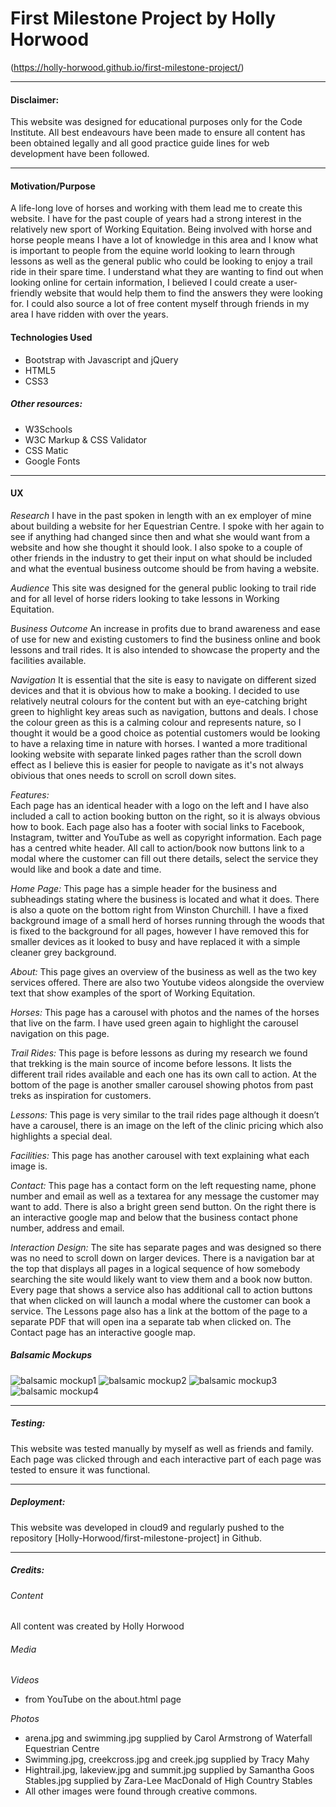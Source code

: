 # First Milestone Project by Holly Horwood

(https://holly-horwood.github.io/first-milestone-project/)

---

#### Disclaimer: 
This website was designed for educational purposes only for the Code Institute.  All best endeavours have been made to ensure all content has been obtained legally and all good practice guide lines for web development have been followed.

---

#### Motivation/Purpose
A life-long love of horses and working with them lead me to create this website.  I have for the past couple of years had a strong interest in the relatively new sport of Working Equitation.  Being involved with horse and horse people means I have a lot of knowledge in this area and I know what is important to people from the equine world looking to learn through lessons as well as the general public who could be looking to enjoy a trail ride in their spare time.  I understand what they are wanting to find out when looking online for certain information, I believed I could create a user-friendly website that would help them to find the answers they were looking for.  I could also source a lot of free content myself through friends in my area I have ridden with over the years.

#### Technologies Used

-   Bootstrap with Javascript and jQuery
-   HTML5
-   CSS3

##### Other resources:

-   W3Schools
-   W3C Markup & CSS Validator
-   CSS Matic
-   Google Fonts

---

#### UX

*Research*
I have in the past spoken in length with an ex employer of mine about building a website for her Equestrian Centre.  I spoke with her again to see if anything had changed since then and what she would want from a website and how she thought it should look.  I also spoke to a couple of other friends in the industry to get their input on what should be included and what the eventual business outcome should be from having a website.

*Audience* 
This site was designed for the general public looking to trail ride and for all level of horse riders looking to take lessons in Working Equitation.

*Business Outcome*
An increase in profits due to brand awareness and ease of use for new and existing customers to find the business online and book lessons and trail rides.  It is also intended to showcase the property and the facilities available.

*Navigation*
It is essential that the site is easy to navigate on different sized devices and that it is obvious how to make a booking.  I decided to use relatively neutral colours for the content but with an eye-catching bright green to highlight key areas such as navigation, buttons and deals.  I chose the colour green as this is a calming colour and represents nature, so I thought it would be a good choice as potential customers would be looking to have a relaxing time in nature with horses.  I wanted a more traditional looking website with separate linked pages rather than the scroll down effect as I believe this is easier for people to navigate as it's not always obivious that ones needs to scroll on scroll down sites. 

*Features:*  
Each page has an identical header with a logo on the left and I have also included a call to action booking button on the right, so it is always obvious how to book.
Each page also has a footer with social links to Facebook, Instagram, twitter and YouTube as well as copyright information.
Each page has a centred white header.
All call to action/book now buttons link to a modal where the customer can fill out there details, select the service they would like and book a date and time.


*Home Page:*
This page has a simple header for the business and subheadings stating where the business is located and what it does.  There is also a quote on the bottom right from Winston Churchill.  I have a fixed background image of a small herd of horses running through the woods that is fixed to the background for all pages, however I have removed this for smaller devices as it looked to busy and have replaced it with a simple cleaner grey background.

*About:*
This page gives an overview of the business as well as the two key services offered.  There are also two Youtube videos alongside the overview text that show examples of the sport of Working Equitation.

*Horses:*
This page has a carousel with photos and the names of the horses that live on the farm.  I have used green again to highlight the carousel navigation on this page.

*Trail Rides:*
This page is before lessons as during my research we found that trekking is the main source of income before lessons.  It lists the different trail rides available and each one has its own call to action.  At the bottom of the page is another smaller carousel showing photos from past treks as inspiration for customers.

*Lessons:*
This page is very similar to the trail rides page although it doesn’t have a carousel, there is an image on the left of the clinic pricing which also highlights a special deal.

*Facilities:*
This page has another carousel with text explaining what each image is.

*Contact:*
This page has a contact form on the left requesting name, phone number and email as well as a textarea for any message the customer may want to add.  There is also a bright green send button.  On the right there is an interactive google map and below that the business contact phone number, address and email.

*Interaction Design:* 
The site has separate pages and was designed so there was no need to scroll down on larger devices.
There is a navigation bar at the top that displays all pages in a logical sequence of how somebody searching the site would likely want to view them and a book now button.
Every page that shows a service also has additional call to action buttons that when clicked on will launch a modal where the customer can book a service.
The Lessons page also has a link at the bottom of the page to a separate PDF that will open ina a separate tab when clicked on.  The Contact page has an interactive google map.

##### Balsamic Mockups

![balsamic mockup1](assets/wireframes/balsamic1.PNG)
![balsamic mockup2](assets/wireframes/balsamic2.PNG)
![balsamic mockup3](assets/wireframes/balsamic3.PNG)
![balsamic mockup4](assets/wireframes/balsamic4.PNG)

---

##### Testing:

This website was tested manually by myself as well as friends and family.  Each page was clicked through and each interactive part of each page was tested to ensure it was functional.

---

##### Deployment:

This website was developed in cloud9 and regularly pushed to the repository [Holly-Horwood/first-milestone-project] in Github.

---

##### Credits:

###### Content

All content was created by Holly Horwood

###### Media

*Videos* 
-   from YouTube on the about.html page

*Photos* 
-    arena.jpg and swimming.jpg supplied by Carol Armstrong of Waterfall Equestrian Centre
-	Swimming.jpg, creekcross.jpg and creek.jpg supplied by Tracy Mahy
-   Hightrail.jpg, lakeview.jpg and summit.jpg supplied by Samantha Goos
	Stables.jpg supplied by Zara-Lee MacDonald of High Country Stables
-   All other images were found through creative commons.





